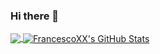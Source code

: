 ### Hi there 👋

<a href="https://github.com/FrancescoXX/FrancescoXX">
  <img align="center" src="https://github-readme-stats.vercel.app/api/top-langs/?username=FrancescoXX&hide=java,html&title_color=ffffff&text_color=c9cacc&icon_color=2bbc8a&bg_color=1d1f21" />
</a>
<a href="https://github.com/FrancescoXX/FrancescoXX">
  <img align="center" src="https://github-readme-stats.vercel.app/api?username=FrancescoXX&show_icons=true&line_height=27&count_private=true&title_color=ffffff&text_color=c9cacc&icon_color=2bbc8a&bg_color=1d1f21" alt="FrancescoXX's GitHub Stats" />
</a>

<!--
**FrancescoXX/FrancescoXX** is a ✨ _special_ ✨ repository because its `README.md` (this file) appears on your GitHub profile.

Here are some ideas to get you started:

- 🔭 I’m currently working on ...
- 🌱 I’m currently learning ...
- 👯 I’m looking to collaborate on ...
- 🤔 I’m looking for help with ...
- 💬 Ask me about ...
- 📫 How to reach me: ...
- 😄 Pronouns: ...
- ⚡ Fun fact: ...
-->
